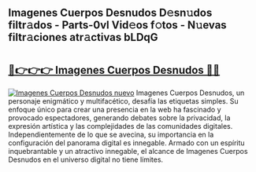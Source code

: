 ## Imagenes Cuerpos Desnudos D𝚎sn𝚞dos filtr𝚊dos - Parts-0vl Vid𝚎os f𝚘tos - N𝚞evas filtr𝚊ciones atr𝚊ctivas bLDqG

# <h2><a href="http://mbbqwk0.tromn.icu/?c=Imagenes+Cuerpos+Desnudos">🔗👉👉👉 Imagenes Cuerpos Desnudos 🔗🔗</a></h2>

[![Imagenes Cuerpos Desnudos nuevo](https://i.imgur.com/pEAQMta.gif)](http://mbbqwk0.tromn.icu/?c=Imagenes+Cuerpos+Desnudos)
Imagenes Cuerpos Desnudos, un personaje enigmático y multifacético, desafía las etiquetas simples. Su enfoque único para crear una presencia en la web ha fascinado y provocado espectadores, generando debates sobre la privacidad, la expresión artística y las complejidades de las comunidades digitales. Independientemente de lo que se avecina, su importancia en la configuración del panorama digital es innegable. Armado con un espíritu inquebrantable y un atractivo innegable, el alcance de Imagenes Cuerpos Desnudos en el universo digital no tiene límites.
